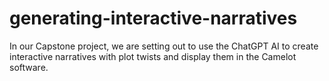 # generating-interactive-narratives
In our Capstone project, we are setting out to use the ChatGPT AI to create interactive narratives with plot twists and display them in the Camelot software.
